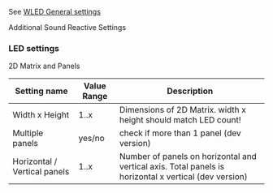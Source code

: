 See [WLED General settings](https://github.com/aircoookie/WLED/wiki/Settings)

Additional Sound Reactive Settings

### LED settings

2D Matrix and Panels

Setting name | Value Range | Description
|---|---|---|
Width x Height | 1..x | Dimensions of 2D Matrix. width x height should match LED count!
Multiple panels | yes/no | check if more than 1 panel (dev version)
Horizontal / Vertical panels | 1..x | Number of panels on horizontal and vertical axis. Total panels is horizontal x vertical (dev version)
